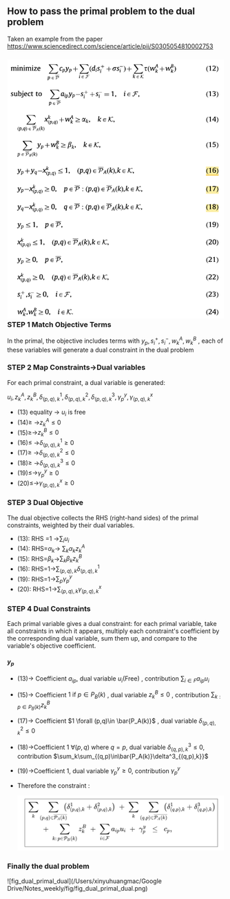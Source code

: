## How to pass the primal problem to the dual problem

Taken an example from the paper https://www.sciencedirect.com/science/article/pii/S0305054810002753



### ![fig_primal_primal_dual](./fig/fig_primal_primal_dual.png)STEP 1 Match Objective Terms

In the primal, the objective includes terms with $y_p, s^+_i, s^-_i, w^A_k, w^B_k$ , each of these variables will generate a dual constraint in the dual problem

### STEP 2 Map Constraints->Dual variables

For each primal constraint, a dual variable is generated:

$u_i, z^A_k,z^B_k,\delta^1_{(p,q),k},\delta^2_{(p,q),k}, \delta^3_{(p,q),k},\gamma^y_p,\gamma^x_{(p,q),k}$

- (13) equality -> $u_i$ is free
- (14)$\geq$ ->$z^A_k\leq0$
- (15)$\geq$->$z^B_k\leq0$ 
- (16)$\leq$ ->$\delta^1_{(p,q),k}\geq0$
- (17)$\geq$ ->$\delta^2_{(p,q),k}\leq0$
- (18)$\geq$ ->$\delta^3_{(p,q),k}\leq0$
- (19)$\leq$->$\gamma^y_p\geq 0$
- (20)$\leq$->$\gamma^x_{(p,q),k}\geq 0$

### STEP 3 Dual Objective

The dual objective collects the RHS (right-hand sides) of the primal constraints, weighted by their dual variables.

- (13): RHS =1 ->$\sum_iu_i$
- (14): RHS=$\alpha_k$-> $\sum_k\alpha_kz^A_k$ 
- (15): RHS=$\beta_k$->$\sum_k\beta_kz^B_k$
- (16): RHS=1->$\sum_{(p,q),k}\delta^1_{(p,q),k}$ 
- (19): RHS=1->$\sum_p \gamma^y_p$
- (20): RHS=1->$\sum_{(p,q),k}\gamma^x_{(p,q),k}$

### STEP 4 Dual Constraints

Each primal variable gives a dual constraint: for each primal variable, take all constraints in which it appears, multiply each constraint's coefficient by the corresponding dual variable, sum them up, and compare to the variable's objective coefficient.

#### $y_p$  

- (13)-> Coefficient $a_{ip}$, dual variable $u_i$(Free) , contribution $\sum_{i\in F}a_{ip}u_i$ 

- (15)-> Coefficient $1 \text{ if } p \in P_B(k)$ , dual variable $z^B_k\leq0$ , contribution $\sum_{k:p\in P_B(k)}z^B_k$ 

- (17)-> Coefficient  $1 \forall (p,q)\in \bar{P_A(k)}$ , dual variable $\delta^2_{(p,q),k}\leq0$ 

- (18)->Coefficient  1 $\forall (p,q) \text{ where } q=p$, dual variable $\delta^3_{(q,p),k}\leq0$, contribution $\sum_k\sum_{(q,p)\in\bar{P_A(k)}\delta^3_{(q,p),k}}$ 

- (19)->Coefficient 1, dual variable $\gamma^y_p \geq0$, contribution  $\gamma^y_p$ 

- Therefore the constraint :

  ![fig_con23_primal_dual](./fig/fig_con23_primal_dual.png)

### Finally the dual problem 

![fig_dual_primal_dual](/Users/xinyuhuangmac/Google Drive/Notes_weekly/fig/fig_dual_primal_dual.png)